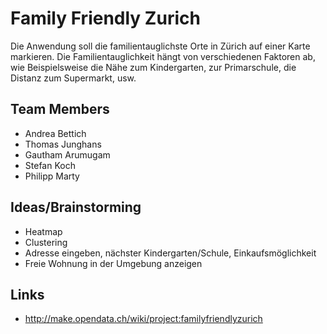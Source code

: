 Family Friendly Zurich
====================

Die Anwendung soll die familientauglichste Orte in Zürich auf einer Karte markieren. Die Familientauglichkeit hängt von verschiedenen Faktoren ab, wie Beispielsweise die Nähe zum Kindergarten, zur Primarschule, die Distanz zum Supermarkt, usw.

## Team Members

* Andrea Bettich
* Thomas Junghans
* Gautham Arumugam
* Stefan Koch
* Philipp Marty


## Ideas/Brainstorming

* Heatmap
* Clustering
* Adresse eingeben, nächster Kindergarten/Schule, Einkaufsmöglichkeit
* Freie Wohnung in der Umgebung anzeigen

## Links

* http://make.opendata.ch/wiki/project:familyfriendlyzurich
